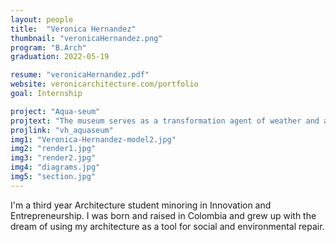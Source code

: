```yaml
---
layout: people
title:  "Veronica Hernandez"
thumbnail: "veronicaHernandez.png"
program: "B.Arch"
graduation: 2022-05-19

resume: "veronicaHernandez.pdf"
website: veronicarchitecture.com/portfolio
goal: Internship

project: "Aqua-seum"
projtext: "The museum serves as a transformation agent of weather and a teaching and learning space for current and future generations about water preservation and production and environmental purposes. The design uses parametric and geo tectonic studies for landscape and architecture informed design."
projlink: "vh_aquaseum"
img1: "Veronica-Hernandez-model2.jpg"
img2: "render1.jpg"
img3: "render2.jpg"
img4: "diagrams.jpg"
img5: "section.jpg"
---
```


I'm a third year Architecture student minoring in Innovation and Entrepreneurship.  I was born and raised in Colombia and grew up with the dream of using my architecture as a tool for social and environmental repair.
